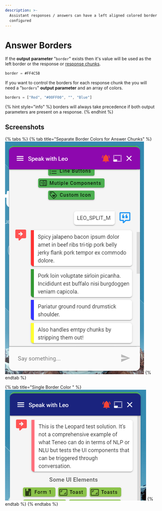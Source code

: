 ```yaml
---
description: >-
  Assistant responses / answers can have a left aligned colored border
  configured
---
```


# Answer Borders

If the **output parameter** "`border`" exists then it's value will be used as the left border or the response or [response chunks](splitting-a-response.md). 

```javascript
border = #FF4C5B
```

If you want to control the borders for each response chunk the you will need a "`borders`" **output parameter** and an array of colors. 

```javascript
borders = ["Red", "#00FF00", "", "Blue"]
```

{% hint style="info" %}
borders will always take precedence if both output parameters are present on a response.
{% endhint %}

## Screenshots

{% tabs %}
{% tab title="Separate Border Colors for Answer Chunks" %}
![](../.gitbook/assets/borders.png)
{% endtab %}

{% tab title="Single Border Color " %}
![](../.gitbook/assets/border-color.png)
{% endtab %}
{% endtabs %}

